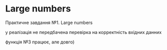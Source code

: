 # Large numbers
 Практичне завдання №1. Large numbers

у реалізація не передбачена перевірка на корректність вхідних данних

функція №3 працює, але довго)
